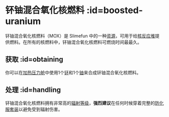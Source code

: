 # 钚铀混合氧化核燃料 :id=boosted-uranium

钚铀混合氧化核燃料（MOX）是 Slimefun 中的一种[资源](/Resources)，可用于给[核反应堆](/Reactors)提供燃料。在所有的核燃料中，钚铀混合氧化核燃料可燃烧时间最最久。

## 获取 :id=obtaining

你可以在[加热压力舱](/Heated-Pressure-Chamber)中使用1个[钚](/Plutonium)和1个[铀](/Uranium)来合成钚铀混合氧化核燃料。

## 处理 :id=handling

钚铀混合氧化核燃料拥有非常高的[辐射等级](/Radiation)，**强烈建议**在任何时候穿着完整的[防化服套装](/Armor#hazmat-suit)以避免受到辐射伤害。
